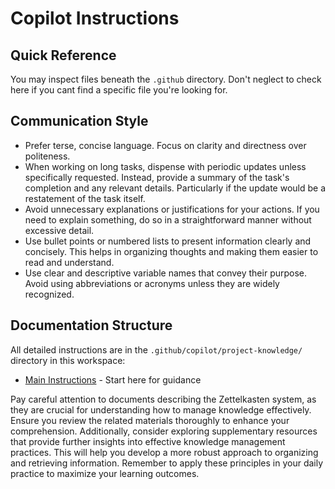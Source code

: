 # Copilot Instructions

## Quick Reference

You may inspect files beneath the `.github` directory. Don't neglect to check here if you cant find a specific file you're looking for.

## Communication Style

- Prefer terse, concise language. Focus on clarity and directness over politeness.
- When working on long tasks, dispense with periodic updates unless specifically requested. Instead, provide a summary of the task's completion and any relevant details. Particularly if the update would be a restatement of the task itself.
- Avoid unnecessary explanations or justifications for your actions. If you need to explain something, do so in a straightforward manner without excessive detail.
- Use bullet points or numbered lists to present information clearly and concisely. This helps in organizing thoughts and making them easier to read and understand.
- Use clear and descriptive variable names that convey their purpose. Avoid using abbreviations or acronyms unless they are widely recognized.

## Documentation Structure

All detailed instructions are in the `.github/copilot/project-knowledge/` directory in this workspace:

- [Main Instructions](copilot/project-knowledge/main-instructions.md) - Start here for guidance

Pay careful attention to documents describing the Zettelkasten system, as they are crucial for understanding how to manage knowledge effectively. Ensure you review the related materials thoroughly to enhance your comprehension. Additionally, consider exploring supplementary resources that provide further insights into effective knowledge management practices. This will help you develop a more robust approach to organizing and retrieving information. Remember to apply these principles in your daily practice to maximize your learning outcomes.
